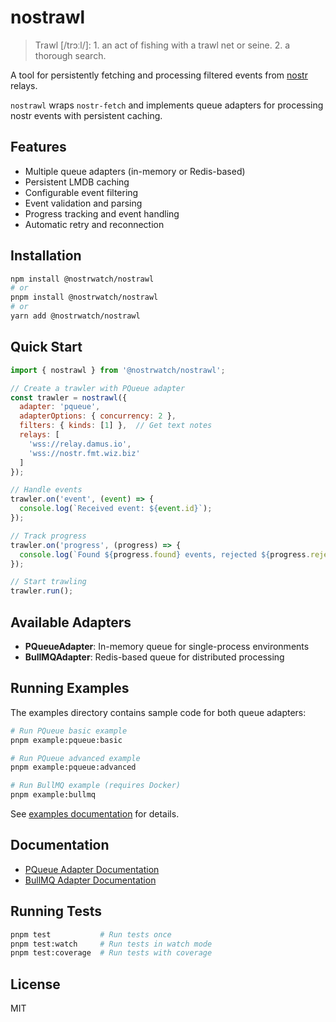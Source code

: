 # nostrawl

> Trawl [/trɔːl/]: 1. an act of fishing with a trawl net or seine. 2. a thorough search.

A tool for persistently fetching and processing filtered events from [nostr](https://github.com/nostr-protocol/) relays.

`nostrawl` wraps `nostr-fetch` and implements queue adapters for processing nostr events with persistent caching.

## Features

- Multiple queue adapters (in-memory or Redis-based)
- Persistent LMDB caching
- Configurable event filtering
- Event validation and parsing
- Progress tracking and event handling
- Automatic retry and reconnection

## Installation

```bash
npm install @nostrwatch/nostrawl
# or
pnpm install @nostrwatch/nostrawl
# or
yarn add @nostrwatch/nostrawl
```

## Quick Start

```javascript
import { nostrawl } from '@nostrwatch/nostrawl';

// Create a trawler with PQueue adapter
const trawler = nostrawl({
  adapter: 'pqueue',
  adapterOptions: { concurrency: 2 },
  filters: { kinds: [1] },  // Get text notes
  relays: [
    'wss://relay.damus.io',
    'wss://nostr.fmt.wiz.biz'
  ]
});

// Handle events
trawler.on('event', (event) => {
  console.log(`Received event: ${event.id}`);
});

// Track progress
trawler.on('progress', (progress) => {
  console.log(`Found ${progress.found} events, rejected ${progress.rejected}`);
});

// Start trawling
trawler.run();
```

## Available Adapters

- **PQueueAdapter**: In-memory queue for single-process environments
- **BullMQAdapter**: Redis-based queue for distributed processing

## Running Examples

The examples directory contains sample code for both queue adapters:

```bash
# Run PQueue basic example
pnpm example:pqueue:basic

# Run PQueue advanced example
pnpm example:pqueue:advanced

# Run BullMQ example (requires Docker)
pnpm example:bullmq
```

See [examples documentation](./examples/README.md) for details.

## Documentation

- [PQueue Adapter Documentation](./examples/pqueue/README.md)
- [BullMQ Adapter Documentation](./examples/bullmq/README.md)

## Running Tests

```bash
pnpm test           # Run tests once
pnpm test:watch     # Run tests in watch mode
pnpm test:coverage  # Run tests with coverage
```

## License

MIT

